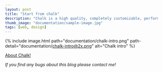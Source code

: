 ```yaml
---
layout: post
title: "Start from chalk"
description: "Chalk is a high quality, completely customizable, performant and 100% free blog template for Jekyll."
thumb_image: "documentation/sample-image.jpg"
tags: [web, design]
---
```


{% include image.html path="documentation/chalk-intro.png" path-detail="documentation/chalk-intro@2x.png" alt="Chalk intro" %}

[About Chalk!](https://github.com/nielsenramon/chalk)

_If you find any bugs about this blog please contact me!_
